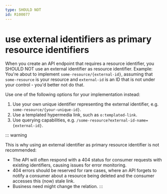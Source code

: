 ```yaml
---
type: SHOULD NOT
id: R100077
---
```


# use external identifiers as primary resource identifiers

When you create an API endpoint that requires a resource identifier, you SHOULD NOT use an external identifier as resource identifier. Example: You're about to implement `some-resource/{external-id}`, assuming that `some-resource` is your resource and `external-id` is an ID that is not under your control - you'd better not do that.

Use one of the following options for your implementation instead:

1. Use your own unique identifier representing the external identifier, e.g. `some-resource/{your-unique-id}`.
2. Use a templated hypermedia link, such as `o:templated-link`.
3. Use querying capabilities, e.g. `/some-resource?external-id-name={external-id}`.

::: warning

This is why using an external identifier as primary resource identifier is not recommended:

- The API will often respond with a 404 status for consumer requests with existing identifiers, causing issues for error monitoring.
- 404 errors should be reserved for rare cases, where an API forgets to notify a consumer about a resource being deleted and the consumer accesses this (now) stale link.
- Business need might change the relation.
  :::

